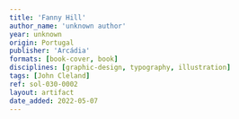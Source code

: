 ```yaml
---
title: 'Fanny Hill'
author_name: 'unknown author'
year: unknown
origin: Portugal
publisher: 'Arcádia'
formats: [book-cover, book]
disciplines: [graphic-design, typography, illustration]
tags: [John Cleland]
ref: sol-030-0002
layout: artifact
date_added: 2022-05-07
---
```

